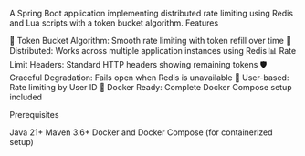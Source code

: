 A Spring Boot application implementing distributed rate limiting using Redis and Lua scripts with a token bucket algorithm.
Features

🚀 Token Bucket Algorithm: Smooth rate limiting with token refill over time
🔄 Distributed: Works across multiple application instances using Redis
📊 Rate Limit Headers: Standard HTTP headers showing remaining tokens
🛡️ Graceful Degradation: Fails open when Redis is unavailable
👤 User-based: Rate limiting by User ID
🐳 Docker Ready: Complete Docker Compose setup included


Prerequisites

Java 21+
Maven 3.6+
Docker and Docker Compose (for containerized setup)
